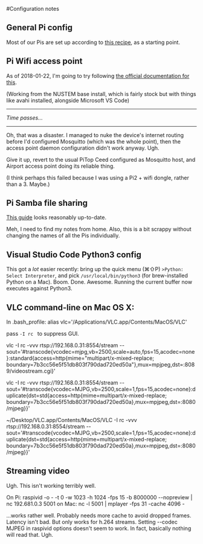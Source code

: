 #Configuration notes


## General Pi config

Most of our Pis are set up according to [this recipe](https://github.com/NUSTEM-UK/Pi_config), as a starting point.

## Pi Wifi access point

As of 2018-01-22, I'm going to try following [the official documentation for this](https://www.raspberrypi.org/documentation/configuration/wireless/access-point.md).

(Working from the NUSTEM base install, which is fairly stock but with things like avahi installed, alongside Microsoft VS Code)

---

*Time passes...*

---

Oh, that was a disaster. I managed to nuke the device's internet routing before I'd configured Mosquitto (which was the whole point), then the access point daemon configuration didn't work anyway. Ugh.

Give it up, revert to the usual PiTop Ceed configured as Mosquitto host, and Airport access point doing its reliable thing.

(I think perhaps this failed because I was using a Pi2 + wifi dongle, rather than a 3. Maybe.)

## Pi Samba file sharing

[This guide](https://www.raspberrypi.org/magpi/samba-file-server/) looks reasonably up-to-date.

Meh, I need to find my notes from home. Also, this is a bit scrappy without changing the names of all the Pis individually.


## Visual Studio Code Python3 config

This got a *lot* easier recently: bring up the quick menu (⌘⇧P) `>Python: Select Interpreter`, and pick `/usr/local/bin/python3` (for brew-installed Python on a Mac). Boom. Done. Awesome. Running the current buffer now executes against Python3.


## VLC command-line on Mac OS X:

In .bash_profile:
    alias vlc='/Applications/VLC.app/Contents/MacOS/VLC'

pass `-I rc ` to suppress GUI.

vlc -I rc -vvv rtsp://192.168.0.31:8554/stream --sout='#transcode{vcodec=mjpg,vb=2500,scale=auto,fps=15,acodec=none}:standard{access=http{mime="multipart/x-mixed-replace; boundary=7b3cc56e5f51db803f790dad720ed50a"},mux=mpjpeg,dst=:8089/videostream.cgi}'

vlc -I rc -vvv rtsp://192.168.0.31:8554/stream --sout='#transcode{vcodec=MJPG,vb=2500,scale=1,fps=15,acodec=none}:duplicate{dst=std{access=http{mime=multipart/x-mixed-replace; boundary=7b3cc56e5f51db803f790dad720ed50a},mux=mpjpeg,dst=:8080/mjpeg}}'

~/Desktop/VLC.app/Contents/MacOS/VLC -I rc -vvv rtsp://192.168.0.31:8554/stream --sout='#transcode{vcodec=MJPG,vb=2500,scale=1,fps=15,acodec=none}:duplicate{dst=std{access=http{mime=multipart/x-mixed-replace; boundary=7b3cc56e5f51db803f790dad720ed50a},mux=mpjpeg,dst=:8080/mjpeg}}'


## Streaming video

Ugh. This isn't working terribly well.

On Pi:
    raspivid -o - -t 0 -w 1023 -h 1024 -fps 15 -b 8000000 --nopreview | nc 192.681.0.3 5001
on Mac:
    nc -l 5001 | mplayer -fps 31 -cache 4096 -

...works rather well. Probably needs more cache to avoid dropped frames. Latency isn't bad. But only works for h.264 streams. Setting --codec MJPEG in raspivid options doesn't seem to work. In fact, basically nothing will read that. Ugh.

